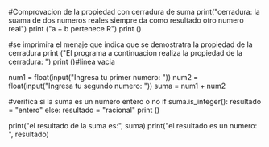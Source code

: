 #Comprovacion de la propiedad con cerradura de suma 
print("cerradura: la suama de dos numeros reales siempre da como resultado otro numero real")
print ("a + b pertenece R")
print ()


#se imprimira el menaje que indica que se demostratra la propiedad de la cerradura 
print ("El programa a continuacion realiza la propiedad de la cerradura: ")
print ()#linea vacia 

num1 = float(input("Ingresa tu primer numero: "))
num2 = float(input("Ingresa tu segundo numero: "))
suma = num1 + num2

#verifica si la suma es un numero entero o  no 
if suma.is_integer():
    resultado = "entero"
else:
    resultado = "racional"
print ()

print("el resultado de la suma es:", suma)
print("el resultado es un numero: ", resultado)